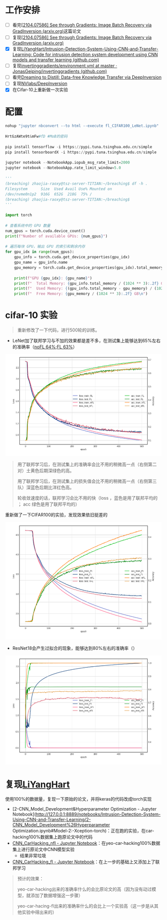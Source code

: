 # 工作安排

- [ ] 看完[[2104.07586\] See through Gradients: Image Batch Recovery via GradInversion (arxiv.org)](https://ar5iv.labs.arxiv.org/html/2104.07586?_immersive_translate_auto_translate=1)这篇论文
- [ ] 复现[[2104.07586\] See through Gradients: Image Batch Recovery via GradInversion (arxiv.org)](https://ar5iv.labs.arxiv.org/html/2104.07586?_immersive_translate_auto_translate=1)
- [x] 复现[LiYangHart/Intrusion-Detection-System-Using-CNN-and-Transfer-Learning: Code for intrusion detection system development using CNN models and transfer learning (github.com)](https://github.com/LiYangHart/Intrusion-Detection-System-Using-CNN-and-Transfer-Learning)
- [ ] 复现[invertinggradients/environment.yml at master · JonasGeiping/invertinggradients (github.com)](https://github.com/JonasGeiping/invertinggradients/blob/master/environment.yml)
- [ ] 看完[Dreaming to Distill: Data-free Knowledge Transfer via DeepInversion](https://blog.csdn.net/FengF2017/article/details/115698179)
- [ ] 复现[NVlabs/DeepInversion](https://github.com/NVlabs/DeepInversion/tree/master)
- [x] 在Cifar-10上重新做一次实验

# 配置

 ```python
 nohup "jupyter nbconvert --to html --execute fl_CIFAR100_LeNet.ipynb"  > jp.log 2>&1 &
 
 HrtGzAWte9t&mFw#fD #MoB的密码
 
 pip install tensorflow -i https://pypi.tuna.tsinghua.edu.cn/simple
 pip install tensorboardX -i https://pypi.tuna.tsinghua.edu.cn/simple
 
 jupyter notebook --NotebookApp.iopub_msg_rate_limit=2000
 jupyter notebook --NotebookApp.rate_limit_window=5.0
 
 '''
 (breaching) zhaojia-raoxy@tsz-server-TITIAN:~/breaching$ df -h .
 Filesystem      Size  Used Avail Use% Mounted on
 /dev/nvme0n1p2  916G  652G  218G  75% /
 (breaching) zhaojia-raoxy@tsz-server-TITIAN:~/breaching$
 '''
 
 import torch
 
 # 查看系统中的 GPU 数量
 num_gpus = torch.cuda.device_count()
 print(f"Number of available GPUs: {num_gpus}")
 
 # 遍历每块 GPU，输出 GPU 的索引和剩余内存
 for gpu_idx in range(num_gpus):
     gpu_info = torch.cuda.get_device_properties(gpu_idx)
     gpu_name = gpu_info.name
     gpu_memory = torch.cuda.get_device_properties(gpu_idx).total_memory - torch.cuda.memory_allocated(gpu_idx)
     
     print(f"GPU {gpu_idx}: {gpu_name}")
     print(f"  Total Memory: {gpu_info.total_memory / (1024 ** 3):.2f} GB")
     print(f"  Used Memory: {(gpu_info.total_memory - gpu_memory) / (1024 ** 3):.2f} GB")
     print(f"  Free Memory: {gpu_memory / (1024 ** 3):.2f} GB\n")
 ```



# cifar-10 实验

> 重新修改了一下代码，进行500轮的训练。

- LeNet加了联邦学习与不加的效果都是差不多，在测试集上能够达到65%左右的准确率（[noFL 64%](https://github.com/lao1a0/Iov-with-FL/blob/main/12-22组会/LeNet_CIFAR10_fl_no.ipynb);[FL 63%](https://github.com/lao1a0/Iov-with-FL/blob/main/12-22组会/LeNet_CIFAR10_fl.ipynb)）

<img src="./img/1.png" style="zoom: 80%;" />

>  用了联邦学习后，在测试集上的准确率会比不用的稍微高一点（右侧第二对）土黄色后期深绿色的高。
>
> 用了联邦学习后，在测试集上的损失值会比不用的稍微高一点（右侧第三队）深蓝色后期比洋红色高。
>
> 轮收敛速度的话，联邦学习会比不用的快（loss ，蓝色是用了联邦平均的 ； acc 绿色是用了联邦平均的）

重新做了一下CIFAR100的实验，发现效果依旧挺差的

<img src="./img/2.png" style="zoom:80%;" />

- ResNet18会产生过拟合的现象，能够达到80%左右的准确率（）

<img src="./img/3.png" style="zoom:80%;" />

# 复现[LiYangHart](https://github.com/LiYangHart/Intrusion-Detection-System-Using-CNN-and-Transfer-Learning)

使用100%的数据量，复现一下原始的论文，并将keras的代码改成torch实现

- [2-CNN_Model_Development&Hyperparameter Optimization - Jupyter Notebook](http://127.0.0.1:8889/notebooks/Intrusion-Detection-System-Using-CNN-and-Transfer-Learning/2-CNN_Model_Development%26Hyperparameter Optimization.ipynb#Model-2:-Xception-torch)：正在跑的实验，在car-hacking100%数据集上跑原论文中的代码
- [CNN_CarHacking_nfl - Jupyter Notebook](http://127.0.0.1:8889/notebooks/CNN_CarHacking_nfl.ipynb)：在yeo-car-hacking100%数据集上进行原论文中CNN模型实验
  - 结果非常垃圾
- [CNN_CarHacking_fl - Jupyter Notebook](http://127.0.0.1:8889/notebooks/CNN_CarHacking_fl.ipynb#LeNet)：在上一步的基础上又添加上了联邦学习



> 预计的效果：
>
> yeo-car-hacking出来的准确率什么的会比原论文的高（因为没有动过模型，就添加了数据增强这一步骤）
>
> yeo-car-hacing-fl出来的准确率什么的会比上一个实验高（这一步是从其他实验中得出来的）